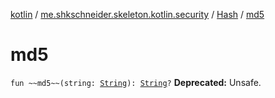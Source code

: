 [kotlin](../../index.md) / [me.shkschneider.skeleton.kotlin.security](../index.md) / [Hash](index.md) / [md5](./md5.md)

# md5

`fun ~~md5~~(string: `[`String`](https://kotlinlang.org/api/latest/jvm/stdlib/kotlin/-string/index.html)`): `[`String`](https://kotlinlang.org/api/latest/jvm/stdlib/kotlin/-string/index.html)`?`
**Deprecated:** Unsafe.

